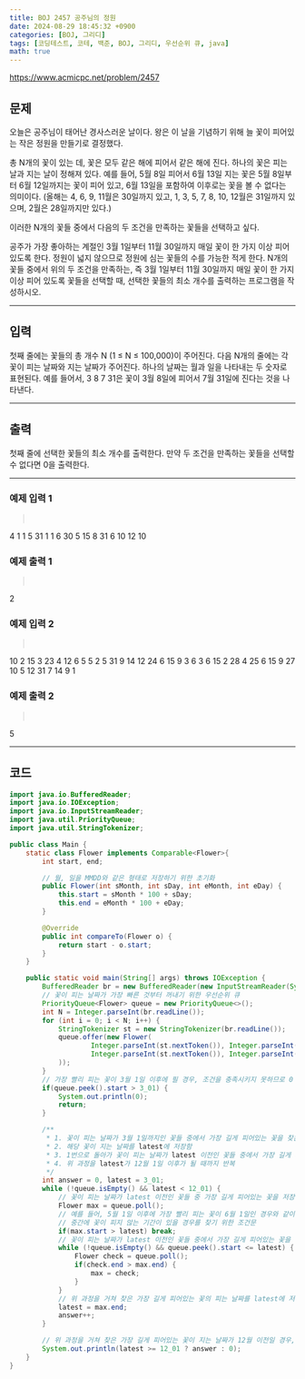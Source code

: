 ```yaml
---
title: BOJ 2457 공주님의 정원
date: 2024-08-29 18:45:32 +0900
categories: [BOJ, 그리디]
tags: [코딩테스트, 코테, 백준, BOJ, 그리디, 우선순위 큐, java]
math: true
---
```


<https://www.acmicpc.net/problem/2457>

## 문제
오늘은 공주님이 태어난 경사스러운 날이다. 왕은 이 날을 기념하기 위해 늘 꽃이 피어있는 작은 정원을 만들기로 결정했다.

총 N개의 꽃이 있는 데, 꽃은 모두 같은 해에 피어서 같은 해에 진다. 하나의 꽃은 피는 날과 지는 날이 정해져 있다. 예를 들어, 5월 8일 피어서 6월 13일 지는 꽃은 5월 8일부터 6월 12일까지는 꽃이 피어 있고, 6월 13일을 포함하여 이후로는 꽃을 볼 수 없다는 의미이다. (올해는 4, 6, 9, 11월은 30일까지 있고, 1, 3, 5, 7, 8, 10, 12월은 31일까지 있으며, 2월은 28일까지만 있다.)

이러한 N개의 꽃들 중에서 다음의 두 조건을 만족하는 꽃들을 선택하고 싶다.

공주가 가장 좋아하는 계절인 3월 1일부터 11월 30일까지 매일 꽃이 한 가지 이상 피어 있도록 한다.
정원이 넓지 않으므로 정원에 심는 꽃들의 수를 가능한 적게 한다.
N개의 꽃들 중에서 위의 두 조건을 만족하는, 즉 3월 1일부터 11월 30일까지 매일 꽃이 한 가지 이상 피어 있도록 꽃들을 선택할 때, 선택한 꽃들의 최소 개수를 출력하는 프로그램을 작성하시오.

---
## 입력
첫째 줄에는 꽃들의 총 개수 N (1 ≤ N ≤ 100,000)이 주어진다. 다음 N개의 줄에는 각 꽃이 피는 날짜와 지는 날짜가 주어진다. 하나의 날짜는 월과 일을 나타내는 두 숫자로 표현된다. 예를 들어서, 3 8 7 31은 꽃이 3월 8일에 피어서 7월 31일에 진다는 것을 나타낸다.

---
## 출력
첫째 줄에 선택한 꽃들의 최소 개수를 출력한다. 만약 두 조건을 만족하는 꽃들을 선택할 수 없다면 0을 출력한다.

---
### 예제 입력 1
> <pre>
4
1 1 5 31
1 1 6 30
5 15 8 31
6 10 12 10
> </pre>

### 예제 출력 1
> <pre>
2
> </pre>

### 예제 입력 2
> <pre>
10
2 15 3 23
4 12 6 5
5 2 5 31
9 14 12 24
6 15 9 3
6 3 6 15
2 28 4 25
6 15 9 27
10 5 12 31
7 14 9 1
> </pre>

### 예제 출력 2
> <pre>
5
> </pre>

---
## 코드

```java
import java.io.BufferedReader;
import java.io.IOException;
import java.io.InputStreamReader;
import java.util.PriorityQueue;
import java.util.StringTokenizer;

public class Main {
    static class Flower implements Comparable<Flower>{
        int start, end;

        // 월, 일을 MMDD와 같은 형태로 저장하기 위한 초기화
        public Flower(int sMonth, int sDay, int eMonth, int eDay) {
            this.start = sMonth * 100 + sDay;
            this.end = eMonth * 100 + eDay;
        }

        @Override
        public int compareTo(Flower o) {
            return start - o.start;
        }
    }

    public static void main(String[] args) throws IOException {
        BufferedReader br = new BufferedReader(new InputStreamReader(System.in));
        // 꽃이 피는 날짜가 가장 빠른 것부터 꺼내기 위한 우선순위 큐
        PriorityQueue<Flower> queue = new PriorityQueue<>();
        int N = Integer.parseInt(br.readLine());
        for (int i = 0; i < N; i++) {
            StringTokenizer st = new StringTokenizer(br.readLine());
            queue.offer(new Flower(
                    Integer.parseInt(st.nextToken()), Integer.parseInt(st.nextToken()),
                    Integer.parseInt(st.nextToken()), Integer.parseInt(st.nextToken())
            ));
        }
        // 가장 빨리 피는 꽃이 3월 1일 이후에 필 경우, 조건을 충족시키지 못하므로 0 출력
        if(queue.peek().start > 3_01) {
            System.out.println(0);
            return;
        }

        /**
         * 1. 꽃이 피는 날짜가 3월 1일까지인 꽃들 중에서 가장 길게 피어있는 꽃을 찾은 후
         * 2. 해당 꽃이 지는 날짜를 latest에 저장함
         * 3. 1번으로 돌아가 꽃이 피는 날짜가 latest 이전인 꽃들 중에서 가장 길게 피어있는 꽃을 찾음
         * 4. 위 과정을 latest가 12월 1일 이후가 될 때까지 반복
         */
        int answer = 0, latest = 3_01;
        while (!queue.isEmpty() && latest < 12_01) {
            // 꽃이 피는 날짜가 latest 이전인 꽃들 중 가장 길게 피어있는 꽃을 저장하기 위한 변수 max
            Flower max = queue.poll();
            // 예를 들어, 5월 1일 이후에 가장 빨리 피는 꽃이 6월 1일인 경우와 같이
            // 중간에 꽃이 피지 않는 기간이 있을 경우를 찾기 위한 조건문
            if(max.start > latest) break;
            // 꽃이 피는 날짜가 latest 이전인 꽃들 중에서 가장 길게 피어있는 꽃을 찾기 위한 반복문
            while (!queue.isEmpty() && queue.peek().start <= latest) {
                Flower check = queue.poll();
                if(check.end > max.end) {
                    max = check;
                }
            }
            // 위 과정을 거쳐 찾은 가장 길게 피어있는 꽃의 피는 날짜를 latest에 저장 후 answer++
            latest = max.end;
            answer++;
        }

        // 위 과정을 거쳐 찾은 가장 길게 피어있는 꽃이 지는 날짜가 12월 이전일 경우, 조건을 만족하지 못하므로 0 출력
        System.out.println(latest >= 12_01 ? answer : 0);
    }
}
```
